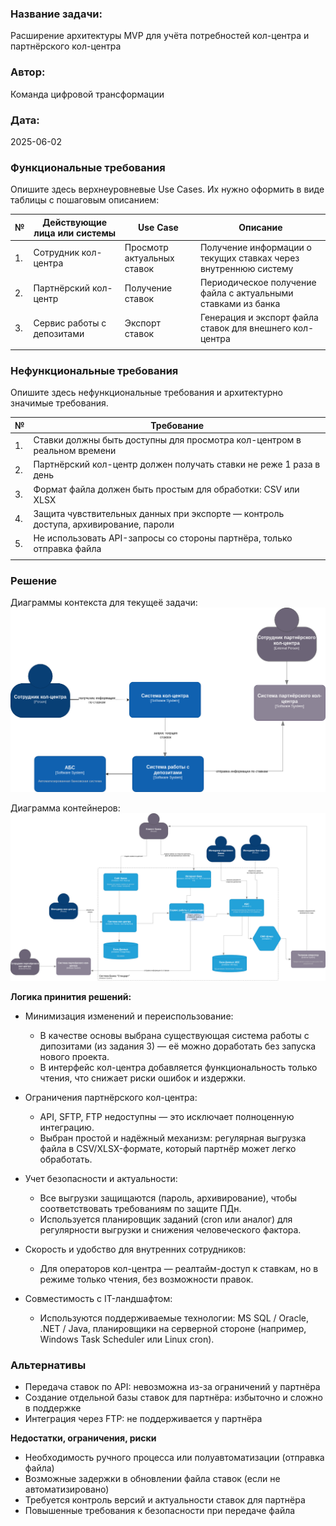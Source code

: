 ### <a name="_b7urdng99y53"></a>**Название задачи:**
Расширение архитектуры MVP для учёта потребностей кол-центра и партнёрского кол-центра 
### <a name="_hjk0fkfyohdk"></a>**Автор:**
Команда цифровой трансформации
### <a name="_uanumrh8zrui"></a>**Дата:**
2025-06-02
### <a name="_3bfxc9a45514"></a>**Функциональные требования**
Опишите здесь верхнеуровневые Use Cases. Их нужно оформить в виде таблицы с пошаговым описанием:

|**№**|**Действующие лица или системы**|**Use Case**|**Описание**|
|---|---|---|---| 
| 1. | Сотрудник кол-центра | Просмотр актуальных ставок | Получение информации о текущих ставках через внутреннюю систему |
| 2. |Партнёрский кол-центр |Получение ставок| Периодическое получение файла с актуальными ставками из банка |
| 3. | Сервис работы с депозитами | Экспорт ставок | Генерация и экспорт файла ставок для внешнего кол-центра |
|||||

### <a name="_u8xz25hbrgql"></a>**Нефункциональные требования**
Опишите здесь нефункциональные требования и архитектурно значимые требования.

|**№**|**Требование**|
|---|---|
| 1. | Ставки должны быть доступны для просмотра кол-центром в реальном времени |
| 2. | Партнёрский кол-центр должен получать ставки не реже 1 раза в день |
| 3. | Формат файла должен быть простым для обработки: CSV или XLSX |
| 4. | Защита чувствительных данных при экспорте — контроль доступа, архивирование, пароли |
| 5. | Не использовать API-запросы со стороны партнёра, только отправка файла |
|||
### <a name="_qmphm5d6rvi3"></a>**Решение**

Диаграммы контекста для текущеё задачи:
![](context_diagram.png)

Диаграмма контейнеров:
![](container_diagram.png)

**Логика принития решений:**
- Минимизация изменений и переиспользование:
	- В качестве основы выбрана существующая система работы с дипозитами (из задания 3) — её можно доработать без запуска нового проекта.
	- В интерфейс кол-центра добавляется функциональность только чтения, что снижает риски ошибок и издержки.

- Ограничения партнёрского кол-центра:
	- API, SFTP, FTP недоступны — это исключает полноценную интеграцию.
	- Выбран простой и надёжный механизм: регулярная выгрузка файла в CSV/XLSX-формате, который партнёр может легко обработать.

- Учет безопасности и актуальности:
	- Все выгрузки защищаются (пароль, архивирование), чтобы соответствовать требованиям по защите ПДн.
	- Используется планировщик заданий (cron или аналог) для регулярности выгрузки и снижения человеческого фактора.

- Скорость и удобство для внутренних сотрудников:
	- Для операторов кол-центра — реалтайм-доступ к ставкам, но в режиме только чтения, без возможности правок.

- Совместимость с IT-ландшафтом:
	- Используются поддерживаемые технологии: MS SQL / Oracle, .NET / Java, планировщики на серверной стороне (например, Windows Task Scheduler или Linux cron).

### <a name="_bjrr7veeh80c"></a>**Альтернативы**

- Передача ставок по API: невозможна из-за ограничений у партнёра
- Создание отдельной базы ставок для партнёра: избыточно и сложно в поддержке
- Интеграция через FTP: не поддерживается у партнёра

**Недостатки, ограничения, риски**

- Необходимость ручного процесса или полуавтоматизации (отправка файла)
- Возможные задержки в обновлении файла ставок (если не автоматизировано)
- Требуется контроль версий и актуальности ставок для партнёра
- Повышенные требования к безопасности при передаче файла

